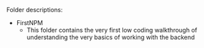 Folder descriptions:

* FirstNPM
    - This folder contains the very first low coding walkthrough of understanding the very basics of working with the backend
